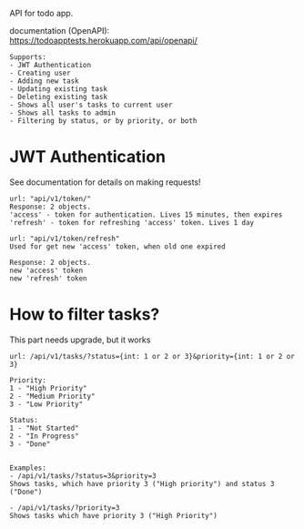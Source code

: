API for todo app.

documentation (OpenAPI): https://todoapptests.herokuapp.com/api/openapi/

    Supports:
    - JWT Authentication
    - Creating user
    - Adding new task
    - Updating existing task
    - Deleting existing task
    - Shows all user's tasks to current user
    - Shows all tasks to admin
    - Filtering by status, or by priority, or both

# JWT Authentication

See documentation for details on making requests!

    url: "api/v1/token/" 
    Response: 2 objects. 
    'access' - token for authentication. Lives 15 minutes, then expires
    'refresh' - token for refreshing 'access' token. Lives 1 day

    url: "api/v1/token/refresh"
    Used for get new 'access' token, when old one expired

    Response: 2 objects.
    new 'access' token
    new 'refresh' token

# How to filter tasks?

This part needs upgrade, but it works

    url: /api/v1/tasks/?status={int: 1 or 2 or 3}&priority={int: 1 or 2 or 3}

    Priority:
    1 - "High Priority"
    2 - "Medium Priority"
    3 - "Low Priority"

    Status:
    1 - "Not Started"
    2 - "In Progress"
    3 - "Done"


    Examples:
    - /api/v1/tasks/?status=3&priority=3
    Shows tasks, which have priority 3 ("High priority") and status 3 ("Done")

    - /api/v1/tasks/?priority=3
    Shows tasks which have priority 3 ("High Priority")